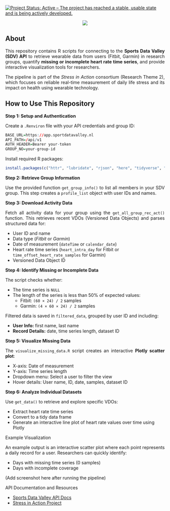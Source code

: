 [![Project Status: Active – The project has reached a stable, usable state and is being actively developed.](https://www.repostatus.org/badges/latest/active.svg)](https://www.repostatus.org/#active)

<p align="center">
  <img src="[https://info.sportdatavalley.nl/wp-content/uploads/SDV_logo-1.png](https://raw.githubusercontent.com/HugoGit39/project.2.sia.sdv/refs/heads/main/www/SiAxSDV.png)" >
</p>

## About
<p align="justify"> This repository contains R scripts for connecting to the <strong>Sports Data Valley (SDV) API</strong> to retrieve wearable data from users (Fitbit, Garmin) in research groups, quantify <strong>missing or incomplete heart rate time series</strong>, and provide interactive visualization tools for researchers. </p> <p align="justify"> The pipeline is part of the <em>Stress in Action</em> consortium (Research Theme 2), which focuses on reliable real-time measurement of daily life stress and its impact on health using wearable technology. 
  
## How to Use This Repository
<strong>Step 1: Setup and Authentication</strong>
<p align="justify"> Create a <code>.Renviron</code> file with your API credentials and group ID: </p>

```r
BASE_URL=https://app.sportdatavalley.nl
API_PATH=/api/v1
AUTH_HEADER=Bearer your-token
GROUP_NO=your-group-id
```

<p align="justify"> Install required R packages: </p>

```r
install.packages(c("httr", "lubridate", "rjson", "here", "tidyverse", "plotly", "data.table"))
```

<strong>Step 2: Retrieve Group Information</strong>
<p align="justify"> Use the provided function <code>get_group_info()</code> to list all members in your SDV group. This step creates a <code>profile_list</code> object with user IDs and names. </p>
<strong>Step 3: Download Activity Data</strong>
<p align="justify"> Fetch all activity data for your group using the <code>get_all_group_rec_act()</code> function. This retrieves recent VDOs (Versioned Data Objects) and parses structured data for: </p> <ul> <li>User ID and name</li> <li>Data type (<em>Fitbit</em> or <em>Garmin</em>)</li> <li>Date of measurement (<code>dateTime</code> or <code>calendar_date</code>)</li> <li>Heart rate time series (<code>heart_intra_day</code> for Fitbit or <code>time_offset_heart_rate_samples</code> for Garmin)</li> <li>Versioned Data Object ID</li> </ul>
<strong>Step 4: Identify Missing or Incomplete Data</strong>
<p align="justify"> The script checks whether: </p> <ul> <li>The time series is <code>NULL</code></li> <li>The length of the series is less than 50% of expected values: <ul> <li>Fitbit: <code>(60 × 24) / 2</code> samples</li> <li>Garmin: <code>(4 × 60 × 24) / 2</code> samples</li> </ul> </li> </ul> <p align="justify"> Filtered data is saved in <code>filtered_data</code>, grouped by user ID and including: </p> <ul> <li><strong>User Info:</strong> first name, last name</li> <li><strong>Record Details:</strong> date, time series length, dataset ID</li> </ul>
<strong>Step 5: Visualize Missing Data</strong>
<p align="justify"> The <code>visualize_missing_data.R</code> script creates an interactive <strong>Plotly scatter plot</strong>: </p> <ul> <li>X-axis: Date of measurement</li> <li>Y-axis: Time series length</li> <li>Dropdown menu: Select a user to filter the view</li> <li>Hover details: User name, ID, date, samples, dataset ID</li> </ul>
<strong>Step 6: Analyze Individual Datasets</strong>
<p align="justify"> Use <code>get_data()</code> to retrieve and explore specific VDOs: </p> <ul> <li>Extract heart rate time series</li> <li>Convert to a tidy data frame</li> <li>Generate an interactive line plot of heart rate values over time using Plotly</li> </ul>
Example Visualization
<p align="justify"> An example output is an interactive scatter plot where each point represents a daily record for a user. Researchers can quickly identify: </p> <ul> <li>Days with missing time series (0 samples)</li> <li>Days with incomplete coverage</li> </ul>
(Add screenshot here after running the pipeline)

API Documentation and Resources
<ul> <li><a href="https://app.sportdatavalley.nl/developer/api-docs/index.html" target="_blank">Sports Data Valley API Docs</a></li> <li><a href="https://stress-in-action.nl" target="_blank">Stress in Action Project</a></li> </ul>
